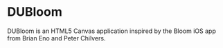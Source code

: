 # DUBloom

DUBloom is an HTML5 Canvas application inspired by the Bloom iOS app from Brian Eno and Peter Chilvers.